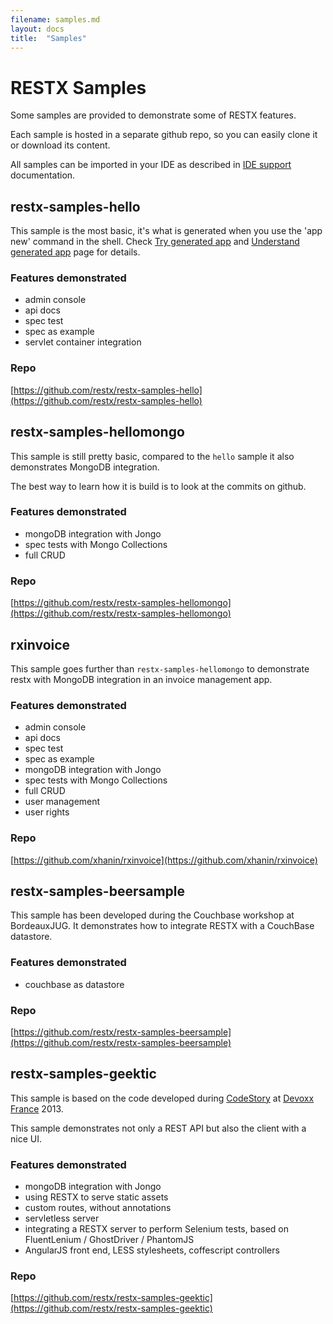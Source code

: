 ```yaml
---
filename: samples.md
layout: docs
title:  "Samples"
---
```

# RESTX Samples

Some samples are provided to demonstrate some of RESTX features.

Each sample is hosted in a separate github repo, so you can easily clone it or download its content.

<div class="note">
	<p>All samples can be imported in your IDE as described in <a href="ide.html">IDE support</a> documentation.</p>
</div>

## restx-samples-hello

This sample is the most basic, it's what is generated when you use the 'app new' command in the shell.
Check [Try generated app](try-generated-app.html) and [Understand generated app](generated-app-explained.html) page for details.

### Features demonstrated

- admin console
- api docs
- spec test
- spec as example
- servlet container integration

### Repo

[https://github.com/restx/restx-samples-hello](https://github.com/restx/restx-samples-hello)

## restx-samples-hellomongo

This sample is still pretty basic, compared to the `hello` sample it also demonstrates MongoDB integration.

The best way to learn how it is build is to look at the commits on github.

### Features demonstrated

- mongoDB integration with Jongo
- spec tests with Mongo Collections
- full CRUD

### Repo

[https://github.com/restx/restx-samples-hellomongo](https://github.com/restx/restx-samples-hellomongo)

## rxinvoice

This sample goes further than `restx-samples-hellomongo` to demonstrate restx with MongoDB integration in an invoice management app.

### Features demonstrated

- admin console
- api docs
- spec test 
- spec as example
- mongoDB integration with Jongo
- spec tests with Mongo Collections
- full CRUD
- user management
- user rights

### Repo

[https://github.com/xhanin/rxinvoice](https://github.com/xhanin/rxinvoice)


## restx-samples-beersample

This sample has been developed during the Couchbase workshop at BordeauxJUG. It demonstrates how to integrate RESTX with a CouchBase datastore.

### Features demonstrated

- couchbase as datastore

### Repo

[https://github.com/restx/restx-samples-beersample](https://github.com/restx/restx-samples-beersample)


## restx-samples-geektic

This sample is based on the code developed during [CodeStory](http://code-story.net/) at [Devoxx France](http://devoxx.fr) 2013.

This sample demonstrates not only a REST API but also the client with a nice UI.

### Features demonstrated

- mongoDB integration with Jongo
- using RESTX to serve static assets
- custom routes, without annotations 
- servletless server
- integrating a RESTX server to perform Selenium tests, based on FluentLenium / GhostDriver / PhantomJS
- AngularJS front end, LESS stylesheets, coffescript controllers

### Repo

[https://github.com/restx/restx-samples-geektic](https://github.com/restx/restx-samples-geektic)





